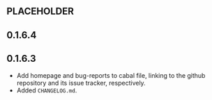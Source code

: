 PLACEHOLDER
-----

0.1.6.4
-----

0.1.6.3
-----
* Add homepage and bug-reports to cabal file, linking to the github repository
  and its issue tracker, respectively.
* Added `CHANGELOG.md`.
